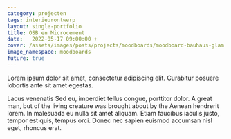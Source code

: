 ```yaml
---
category: projecten
tags: interieurontwerp
layout: single-portfolio
title: OSB en Microcement
date:   2022-05-17 09:00:00 +
cover: /assets/images/posts/projects/moodboards/moodboard-bauhaus-glam.jpg
image_namespace: moodboards
future: true
---
```


Lorem ipsum dolor sit amet, consectetur adipiscing elit. Curabitur posuere lobortis ante sit amet egestas.

Lacus venenatis Sed eu, imperdiet tellus congue, porttitor dolor. A great man, but of the living creature was brought about by the Aenean hendrerit lorem. In malesuada eu nulla sit amet aliquam. Etiam faucibus iaculis justo, tempor est quis, tempus orci. Donec nec sapien euismod accumsan nisl eget, rhoncus erat.
